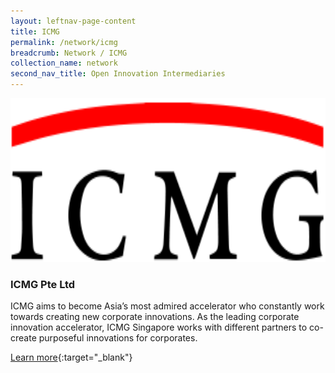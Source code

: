 ```yaml
---
layout: leftnav-page-content
title: ICMG
permalink: /network/icmg
breadcrumb: Network / ICMG
collection_name: network
second_nav_title: Open Innovation Intermediaries
---
```

<div class="networklogo">
<a href="https://www.icmg.com.sg">
<img src="/images/partners/ICMG logo.PNG" alt="1" style="width:725px;height:262px">
</a>
  </div>

<h3>ICMG Pte Ltd</h3>

ICMG aims to become Asia’s most admired accelerator who constantly work towards creating new corporate innovations. As the leading corporate innovation accelerator, ICMG Singapore works with different partners to co-create purposeful innovations for corporates.

[Learn more](https://www.icmg.com.sg){:target="_blank"}
